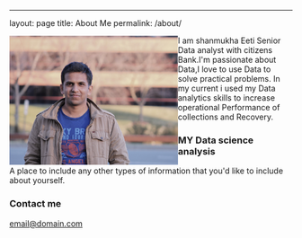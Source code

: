 ---
layout: page
title: About Me
permalink: /about/

<img align="left" width="300" height="230" src="/images/IMG_0048 (3).JPG">

 I am shanmukha Eeti Senior Data analyst with citizens Bank.I'm passionate about Data,I love to use Data to solve practical problems. In my current i used my Data analytics skills to increase operational Performance of collections and Recovery.

### MY Data science analysis

A place to include any other types of information that you'd like to include about yourself.

### Contact me

[email@domain.com](mailto:email@domain.com)
